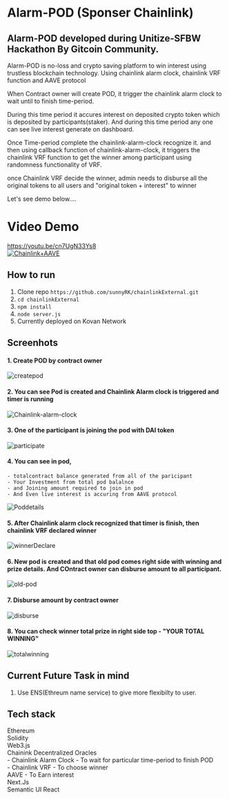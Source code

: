 # Alarm-POD (Sponser Chainlink)

## Alarm-POD developed during Unitize-SFBW Hackathon By Gitcoin Community.

Alarm-POD is no-loss and crypto saving platform to win interest using trustless blockchain technology. Using chainlink alarm clock, chainlink VRF function and AAVE protocol

When Contract owner will create POD, it trigger the chainlink alarm clock to wait until to finish time-period.

During this time period it accures interest on deposited crypto token which is deposited by participants(staker).
And during this time period any one can see live interest generate on dashboard.

Once Time-period complete the chainlink-alarm-clock
recognize it. and then using callback function of chainlink-alarm-clock, it triggers the chainlink VRF function to get the winner among participant using randomness functionality of VRF.

once Chainlink VRF decide the winner, admin needs to disburse all the original tokens to all users and "original token + interest" to winner

Let's see demo below....

# Video Demo

https://youtu.be/cn7UgN33Ys8  
[![Chainlink+AAVE](chainlinkaave.png)](https://youtu.be/cn7UgN33Ys8 "Alarm-POD")

## How to run

1. Clone repo `https://github.com/sunnyRK/chainlinkExternal.git`
2. `cd chainlinkExternal` 
2. `npm install`
3. `node server.js`
4. Currently deployed on Kovan Network

## Screenhots

#### 1. Create POD by contract owner 
![createpod](Screenshots/Screenshot1.png)

#### 2. You can see Pod is created and Chainlink Alarm clock is triggered and timer is running 
![Chainlink-alarm-clock](Screenshots/Screenshot2.png)

#### 3. One of the participant is joining the pod with DAI token 
![participate](Screenshots/Screenshot3.png)

#### 4. You can see in pod,
    - totalcontract balance generated from all of the paricipant
    - Your Investment from total pod balalnce
    - and Joining amount required to join in pod
    - And Even live interest is accuring from AAVE protocol
![Poddetails](Screenshots/Screenshot4.png)

#### 5. After Chainlink alarm clock recognized that timer is finish, then chainlink VRF declared winner
![winnerDeclare](Screenshots/Screenshot5.png)

#### 6. New pod is created and that old pod comes right side with winning and prize details. And COntract owner can disburse amount to all participant. 
![old-pod](Screenshots/Screenshot6.png)

#### 7. Disburse amount by contract owner 
![disburse](Screenshots/Screenshot7.png)

#### 8. You can check winner total prize in right side top - "YOUR TOTAL WINNING" 
![totalwinning](Screenshots/Screenshot8.png)

## Current Future Task in mind
1. Use ENS(Ethreum name service) to give more flexibilty to user.

## Tech stack

Ethereum   
Solidity   
Web3.js  
Chainink Decentralized Oracles  
    - Chainlink Alarm Clock - To wait for particular time-period to finish POD  
    - Chainlink VRF - To choose winner  
AAVE - To Earn interest  
Next.Js  
Semantic UI React